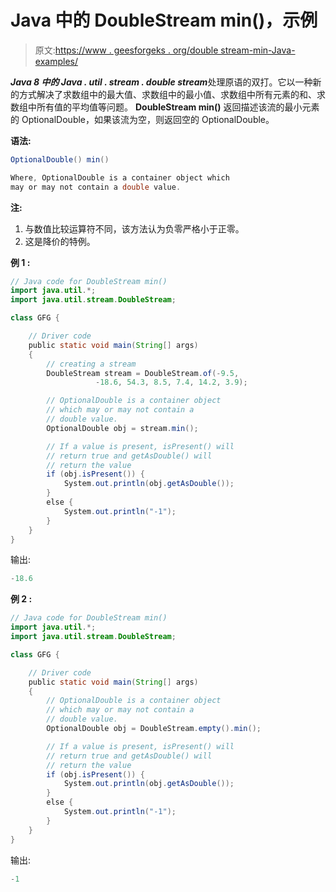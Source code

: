 # Java 中的 DoubleStream min()，示例

> 原文:[https://www . geesforgeks . org/double stream-min-Java-examples/](https://www.geeksforgeeks.org/doublestream-min-java-examples/)

***Java 8 中的 Java . util . stream . double stream***处理原语的双打。它以一种新的方式解决了求数组中的最大值、求数组中的最小值、求数组中所有元素的和、求数组中所有值的平均值等问题。 **DoubleStream min()** 返回描述该流的最小元素的 OptionalDouble，如果该流为空，则返回空的 OptionalDouble。

**语法:**

```java
OptionalDouble() min()

Where, OptionalDouble is a container object which 
may or may not contain a double value.

```

**注:**

1.  与数值比较运算符不同，该方法认为负零严格小于正零。
2.  这是降价的特例。

**例 1 :**

```java
// Java code for DoubleStream min()
import java.util.*;
import java.util.stream.DoubleStream;

class GFG {

    // Driver code
    public static void main(String[] args)
    {
        // creating a stream
        DoubleStream stream = DoubleStream.of(-9.5,
                   -18.6, 54.3, 8.5, 7.4, 14.2, 3.9);

        // OptionalDouble is a container object
        // which may or may not contain a
        // double value.
        OptionalDouble obj = stream.min();

        // If a value is present, isPresent() will
        // return true and getAsDouble() will
        // return the value
        if (obj.isPresent()) {
            System.out.println(obj.getAsDouble());
        }
        else {
            System.out.println("-1");
        }
    }
}
```

输出:

```java
-18.6

```

**例 2 :**

```java
// Java code for DoubleStream min()
import java.util.*;
import java.util.stream.DoubleStream;

class GFG {

    // Driver code
    public static void main(String[] args)
    {
        // OptionalDouble is a container object
        // which may or may not contain a
        // double value.
        OptionalDouble obj = DoubleStream.empty().min();

        // If a value is present, isPresent() will
        // return true and getAsDouble() will
        // return the value
        if (obj.isPresent()) {
            System.out.println(obj.getAsDouble());
        }
        else {
            System.out.println("-1");
        }
    }
}
```

输出:

```java
-1

```